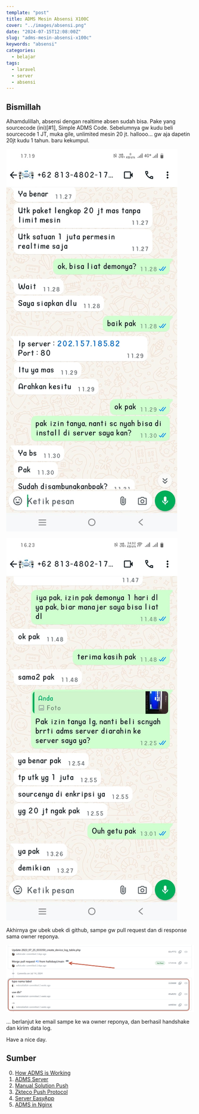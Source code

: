 ```yaml
---
template: "post"
title: ADMS Mesin Absensi X100C
cover: "../images/absensi.png"
date: "2024-07-15T12:08:00Z"
slug: "adms-mesin-absensi-x100c"
keywords: "absensi"
categories:
  - belajar
tags:
  - laravel
  - server
  - absensi
---
```


## Bismillah

Alhamdulillah, absensi dengan realtime absen sudah bisa. Pake yang sourcecode (ini)[#1], Simple ADMS Code. Sebelumnya gw kudu beli sourcecode 1 JT, muka gile, unlimited mesin 20 jt. hallooo... gw aja dapetin 20jt kudu 1 tahun. baru kekumpul.

![sc-1-jut](../images/sc-1-jt.jpg)

![sc-1-juta](../images/adms-2.jpg)


Akhirnya gw ubek ubek di github, sampe gw pull request dan di response sama owner reponya.

![repo-adms](../images/repo-adms.png)

... berlanjut ke email sampe ke wa owner reponya, dan berhasil handshake dan kirim data log.

Have a nice day.

## Sumber

0. [How ADMS is Working](https://stackoverflow.com/a/72994156)
1. <a id="1">[ADMS Server](https://github.com/saifulcoder/adms-server-ZKTeco)</a>
2. [Manual Solution Push](https://rawcdn.githack.com/topidesta/topidesta/baa6612c36ed6afa08d639ebc04ca72a4d1a8edd/content/images/HTTPPUSHSDK2_0_1_en.pdf)
3. [Zkteco Push Protocol](https://rawcdn.githack.com/topidesta/topidesta/baa6612c36ed6afa08d639ebc04ca72a4d1a8edd/content/images/Attendance-PUSH-Communication-Protocol-20200325.pdf)
4. [Server EasyApp](https://adms.easyapp.my.id/login)
5. [ADMS in Nginx](https://nginxtutorials.com/nginx-proxy_set_header-directive/)